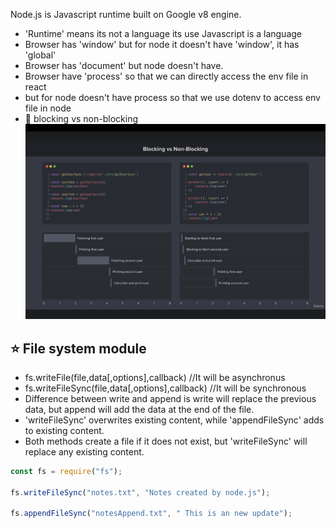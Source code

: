 Node.js is Javascript runtime built on Google v8 engine.

- 'Runtime' means its not a language its use Javascript is a language
- Browser has 'window' but for node it doesn't have 'window', it has 'global'
- Browser has 'document' but node doesn't have.
- Browser have 'process' so that we can directly access the env file in react
- but for node doesn't have process so that we use dotenv to access env file in node
- 🚀 blocking vs non-blocking
  ![Alt text](Asset/blockingVsnon.png)

## ⭐️ File system module

- fs.writeFile(file,data[,options],callback) //It will be asynchronus
- fs.writeFileSync(file,data[,options],callback) //It will be synchronous
- Difference between write and append is write will replace the previous data, but append will add the data at the end of the file.
- 'writeFileSync' overwrites existing content, while 'appendFileSync' adds to existing content.
- Both methods create a file if it does not exist, but 'writeFileSync' will replace any existing content.
```javascript
const fs = require("fs");

fs.writeFileSync("notes.txt", "Notes created by node.js");

fs.appendFileSync("notesAppend.txt", " This is an new update");
```
